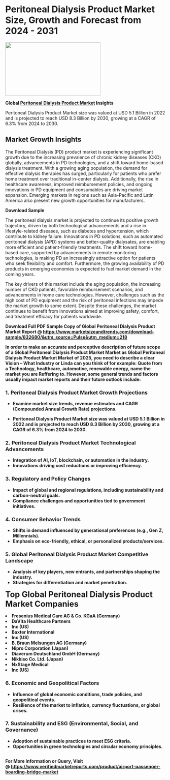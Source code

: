 <H1>Peritoneal Dialysis Product Market Size, Growth and Forecast from 2024 - 2031</H1><img class="aligncenter size-medium wp-image-584254" src="https://thirdeyenews.in/wp-content/uploads/2024/09/Global-Market-Research-300x168.jpeg" alt="" width="300" height="168" /><p><strong>Global&nbsp;<a href="https://www.marketsizeandtrends.com/download-sample/832680/&amp;utm_source=Pulse&amp;utm_medium=218">Peritoneal Dialysis Product Market</a> Insights</strong></p><p>Peritoneal Dialysis Product Market size was valued at USD 5.1 Billion in 2022 and is projected to reach USD 8.3 Billion by 2030, growing at a CAGR of 6.3% from 2024 to 2030.</p><p><h2>Market Growth Insights</h2> <p>The Peritoneal Dialysis (PD) product market is experiencing significant growth due to the increasing prevalence of chronic kidney diseases (CKD) globally, advancements in PD technologies, and a shift toward home-based dialysis treatment. With a growing aging population, the demand for effective dialysis therapies has surged, particularly for patients who prefer home treatment over traditional in-center dialysis. Additionally, the rise in healthcare awareness, improved reimbursement policies, and ongoing innovations in PD equipment and consumables are driving market expansion. Emerging markets in regions such as Asia-Pacific and Latin America also present new growth opportunities for manufacturers.</p> <p><strong>Download Sample</strong></p> <p>The peritoneal dialysis market is projected to continue its positive growth trajectory, driven by both technological advancements and a rise in lifestyle-related diseases, such as diabetes and hypertension, which contribute to kidney failure. Innovations in PD solutions, such as automated peritoneal dialysis (APD) systems and better-quality dialysates, are enabling more efficient and patient-friendly treatments. The shift toward home-based care, supported by advancements in remote monitoring technologies, is making PD an increasingly attractive option for patients who seek flexibility and comfort. Furthermore, the growing availability of PD products in emerging economies is expected to fuel market demand in the coming years.</p> <p>The key drivers of this market include the aging population, the increasing number of CKD patients, favorable reimbursement scenarios, and advancements in home care technologies. However, challenges such as the high cost of PD equipment and the risk of peritoneal infections may impede the market growth to some extent. Despite these challenges, the market continues to benefit from innovations aimed at improving safety, comfort, and treatment efficacy for patients worldwide.</p> <p><strong></p><p><span class=""><strong>Download Full PDF Sample Copy of Global Peritoneal Dialysis Product Market Report</strong> @ <a href="https://www.marketsizeandtrends.com/download-sample/832680/&amp;utm_source=Pulse&amp;utm_medium=218" target="_blank">https://www.marketsizeandtrends.com/download-sample/832680/&amp;utm_source=Pulse&amp;utm_medium=218</a></span></p><p>In order to make an accurate and perceptive description of future scope of a Global&nbsp;Peritoneal Dialysis Product Market Market as Global&nbsp;Peritoneal Dialysis Product Market Market of 2025, you need to describe a clear Vision &ndash; What Industry or Linda can you think of for example: Quote from a Technology, healthcare, automotive, renewable energy, name the market you are Reffering to. However, some general trends and factors usually impact market reports and their future outlook include:</p><h3>1.&nbsp;<strong>Peritoneal Dialysis Product Market Growth Projections</strong></h3><ul><li>Examine market size trends, revenue estimates and CAGR (Compounded Annual Growth Rate) projections.</li><li><p>Peritoneal Dialysis Product Market size was valued at USD 5.1 Billion in 2022 and is projected to reach USD 8.3 Billion by 2030, growing at a CAGR of 6.3% from 2024 to 2030.</p></li></ul><h3>2.&nbsp;<strong>Peritoneal Dialysis Product Market Technological Advancements</strong></h3><ul><li>Integration of AI, IoT, blockchain, or automation in the industry.</li><li>Innovations driving cost reductions or improving efficiency.</li></ul><h3>3.&nbsp;<strong>Regulatory and Policy Changes</strong></h3><ul><li>Impact of global and regional regulations, including sustainability and carbon-neutral goals.</li><li>Compliance challenges and opportunities tied to government initiatives.</li></ul><h3>4.&nbsp;<strong>Consumer Behavior Trends</strong></h3><ul><li>Shifts in demand influenced by generational preferences (e.g., Gen Z, Millennials).</li><li>Emphasis on eco-friendly, ethical, or personalized products/services.</li></ul><h3>5.&nbsp;<strong>Global Peritoneal Dialysis Product Market Competitive Landscape</strong></h3><ul><li>Analysis of key players, new entrants, and partnerships shaping the industry.</li><li>Strategies for differentiation and market penetration.</li></ul><p data-pm-slice="1 1 []"><span style="color: inherit; font-family: inherit; font-size: 25px;">Top Global Peritoneal Dialysis Product Market Companies</span></p><div class="" data-test-id=""><p><li>Fresenius Medical Care AG & Co. KGaA (Germany)</li><li> DaVita Healthcare Partners</li><li> Inc (US)</li><li> Baxter International</li><li> Inc (US)</li><li> B. Braun Melsungen AG (Germany)</li><li> Nipro Corporation (Japan)</li><li> Diaverum Deutschland GmbH (Germany)</li><li> Nikkiso Co. Ltd. (Japan)</li><li> NxStage Medical</li><li> Inc (US)</li></p></div><h3>6.&nbsp;<strong>Economic and Geopolitical Factors</strong></h3><ul><li>Influence of global economic conditions, trade policies, and geopolitical events.</li><li>Resilience of the market to inflation, currency fluctuations, or global crises.</li></ul><h3>7.&nbsp;<strong>Sustainability and ESG (Environmental, Social, and Governance)</strong></h3><ul><li>Adoption of sustainable practices to meet ESG criteria.</li><li>Opportunities in green technologies and circular economy principles.</li></ul><h2><strong style="font-size: 14px;">For More Information or Query, Visit @&nbsp;</strong><a style="background-color: #ffffff; font-size: 14px;" href="https://www.marketsizeandtrends.com/report/peritoneal-dialysis-product-market/" target="_blank">https://www.verifiedmarketreports.com/product/airport-passenger-boarding-bridge-market</a></h2>
